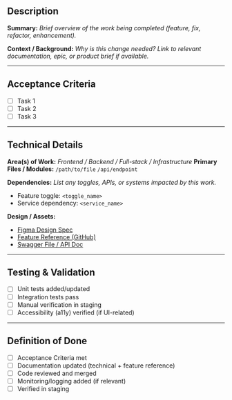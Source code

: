 ## Description

**Summary:**
*Brief overview of the work being completed (feature, fix, refactor, enhancement).*

**Context / Background:**
*Why is this change needed? Link to relevant documentation, epic, or product brief if available.*

---

## Acceptance Criteria

* [ ] Task 1
* [ ] Task 2
* [ ] Task 3

---

## Technical Details

**Area(s) of Work:**
*Frontend / Backend / Full-stack / Infrastructure*
**Primary Files / Modules:**
`/path/to/file`
`/api/endpoint`

**Dependencies:**
*List any toggles, APIs, or systems impacted by this work.*

* Feature toggle: `<toggle_name>`
* Service dependency: `<service_name>`

**Design / Assets:**

* [Figma Design Spec]()
* [Feature Reference (GitHub)]()
* [Swagger File / API Doc]()

---

## Testing & Validation

* [ ] Unit tests added/updated
* [ ] Integration tests pass
* [ ] Manual verification in staging
* [ ] Accessibility (a11y) verified (if UI-related)

---

## Definition of Done

* [ ] Acceptance Criteria met
* [ ] Documentation updated (technical + feature reference)
* [ ] Code reviewed and merged
* [ ] Monitoring/logging added (if relevant)
* [ ] Verified in staging
